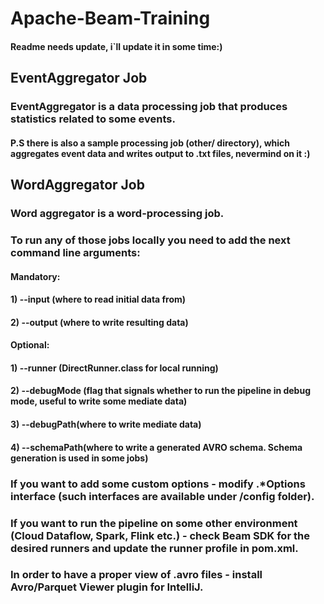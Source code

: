 # Apache-Beam-Training
#### Readme needs update, i`ll update it in some time:)

## EventAggregator Job

### EventAggregator is a data processing job that produces statistics related to some events.
#### P.S there is also a sample processing job (other/ directory), which aggregates event data and writes output to .txt files, nevermind on it :)

## WordAggregator Job
### Word aggregator is a word-processing job.

### To run any of those jobs locally you need to add the next command line arguments:
#### Mandatory:
#### 1) --input (where to read initial data from)
#### 2) --output (where to write resulting data)

#### Optional:
#### 1) --runner (DirectRunner.class for local running)
#### 2) --debugMode (flag that signals whether to run the pipeline in debug mode, useful to write some mediate data)
#### 3) --debugPath(where to write mediate data)
#### 4) --schemaPath(where to write a generated AVRO schema. Schema generation is used in some jobs)

### If you want to add some custom options - modify .*Options interface (such interfaces are available under /config folder). 
### If you want to run the pipeline on some other environment (Cloud Dataflow, Spark, Flink etc.) - check Beam SDK for the desired runners and update the runner profile in pom.xml.
### In order to have a proper view of .avro files - install Avro/Parquet Viewer plugin for IntelliJ.
